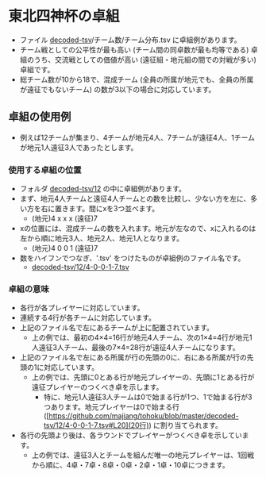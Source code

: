 # 東北四神杯の卓組

* ファイル [decoded-tsv](https://github.com/majiang/tohoku/tree/master/decoded-tsv)/チーム数/チーム分布.tsv に卓組例があります。
* チーム戦としての公平性が最も高い (チーム間の同卓数が最も均等である) 卓組のうち、交流戦としての価値が高い (遠征組・地元組の間での対戦が多い) 卓組です。
* 総チーム数が10から18で、混成チーム (全員の所属が地元でも、全員の所属が遠征でもないチーム) の数が3以下の場合に対応しています。

## 卓組の使用例

* 例えば12チームが集まり、4チームが地元4人、7チームが遠征4人、1チームが地元1人遠征3人であったとします。

### 使用する卓組の位置

* フォルダ [decoded-tsv/12](https://github.com/majiang/tohoku/tree/master/decoded-tsv/12) の中に卓組例があります。
* まず、地元4人チームと遠征4人チームとの数を比較し、少ない方を左に、多い方を右に置きます。間にxを3つ並べます。
    * (地元)4 x x x (遠征)7
* xの位置には、混成チームの数を入れます。地元が左なので、xに入れるのは左から順に地元3人、地元2人、地元1人となります。
    * (地元)4 0 0 1 (遠征)7
* 数をハイフンでつなぎ、'.tsv' をつけたものが卓組例のファイル名です。
    * [decoded-tsv/12/4-0-0-1-7.tsv](https://github.com/majiang/tohoku/blob/master/decoded-tsv/12/4-0-0-1-7.tsv)

### 卓組の意味

* 各行が各プレイヤーに対応しています。
* 連続する4行が各チームに対応しています。
* 上記のファイル名で左にあるチームが上に配置されています。
    * 上の例では、最初の4×4=16行が地元4人チーム、次の1×4=4行が地元1人遠征3人チーム、最後の7×4=28行が遠征4人チームになります。
* 上記のファイル名で左にある所属が行の先頭の0に、右にある所属が行の先頭の1に対応しています。
    * 上の例では、先頭に0とある行が地元プレイヤーの、先頭に1とある行が遠征プレイヤーのつくべき卓を示します。
        * 特に、地元1人遠征3人チームは0で始まる行が1つ、1で始まる行が3つあります。地元プレイヤーは0で始まる行 ([https://github.com/majiang/tohoku/blob/master/decoded-tsv/12/4-0-0-1-7.tsv#L20](20行)) に割り当てられます。
* 各行の先頭より後は、各ラウンドでプレイヤーがつくべき卓を示しています。
    * 上の例では、遠征3人とチームを組んだ唯一の地元プレイヤーは、1回戦から順に、4卓・7卓・8卓・0卓・2卓・1卓・10卓につきます。

